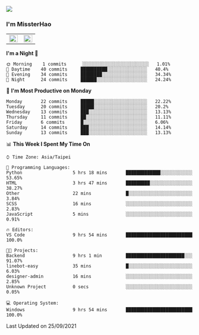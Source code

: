 ![](https://komarev.com/ghpvc/?username=MissterHao&color=ff69b4)

### I'm MissterHao


<!-- Readme stats -->
<!-- https://github.com/anuraghazra/github-readme-stats -->
<table>
<tr>
    <td valign="top" width="50%">
    <img src="https://github-readme-stats.vercel.app/api?username=MissterHao&hide_border=true&show_icons=true&locale=en" align="left" style="width: 100%" />
    </td>
    <td valign="top" width="50%">
    <img src="https://github-readme-stats.vercel.app/api/top-langs?username=MissterHao&hide_border=true&show_icons=true&locale=en&layout=compact" align="left" style="width: 100%" />
    </td>
</tr>
</table>  


<!--START_SECTION:waka-->
**I'm a Night 🦉** 

```text
🌞 Morning    1 commits      ░░░░░░░░░░░░░░░░░░░░░░░░░   1.01% 
🌆 Daytime    40 commits     ██████████░░░░░░░░░░░░░░░   40.4% 
🌃 Evening    34 commits     ████████░░░░░░░░░░░░░░░░░   34.34% 
🌙 Night      24 commits     ██████░░░░░░░░░░░░░░░░░░░   24.24%

```
📅 **I'm Most Productive on Monday** 

```text
Monday       22 commits     █████░░░░░░░░░░░░░░░░░░░░   22.22% 
Tuesday      20 commits     █████░░░░░░░░░░░░░░░░░░░░   20.2% 
Wednesday    13 commits     ███░░░░░░░░░░░░░░░░░░░░░░   13.13% 
Thursday     11 commits     ██░░░░░░░░░░░░░░░░░░░░░░░   11.11% 
Friday       6 commits      █░░░░░░░░░░░░░░░░░░░░░░░░   6.06% 
Saturday     14 commits     ███░░░░░░░░░░░░░░░░░░░░░░   14.14% 
Sunday       13 commits     ███░░░░░░░░░░░░░░░░░░░░░░   13.13%

```


📊 **This Week I Spent My Time On** 

```text
⌚︎ Time Zone: Asia/Taipei

💬 Programming Languages: 
Python                   5 hrs 18 mins       █████████████░░░░░░░░░░░░   53.65% 
HTML                     3 hrs 47 mins       █████████░░░░░░░░░░░░░░░░   38.27% 
Other                    22 mins             █░░░░░░░░░░░░░░░░░░░░░░░░   3.84% 
SCSS                     16 mins             ░░░░░░░░░░░░░░░░░░░░░░░░░   2.83% 
JavaScript               5 mins              ░░░░░░░░░░░░░░░░░░░░░░░░░   0.91%

🔥 Editors: 
VS Code                  9 hrs 54 mins       █████████████████████████   100.0%

🐱‍💻 Projects: 
Backend                  9 hrs 1 min         ██████████████████████░░░   91.07% 
linebot-easy             35 mins             █░░░░░░░░░░░░░░░░░░░░░░░░   6.03% 
designer-admin           16 mins             ░░░░░░░░░░░░░░░░░░░░░░░░░   2.85% 
Unknown Project          0 secs              ░░░░░░░░░░░░░░░░░░░░░░░░░   0.05%

💻 Operating System: 
Windows                  9 hrs 54 mins       █████████████████████████   100.0%

```


 Last Updated on 25/09/2021
<!--END_SECTION:waka-->

<!--
**MissterHao/MissterHao** is a ✨ _special_ ✨ repository because its `README.md` (this file) appears on your GitHub profile.

Here are some ideas to get you started:

- 🔭 I’m currently working on ...
- 🌱 I’m currently learning ...
- 👯 I’m looking to collaborate on ...
- 🤔 I’m looking for help with ...
- 💬 Ask me about ...
- 📫 How to reach me: ...
- 😄 Pronouns: ...
- ⚡ Fun fact: ...
-->
